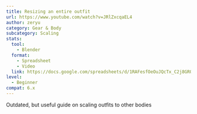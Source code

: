 ```yaml
---
title: Resizing an entire outfit
url: https://www.youtube.com/watch?v=JRlZxcqaEL4
author: zeryu
category: Gear & Body
subcategory: Scaling
stats:
  tool:
    - Blender
  format:
    - Spreadsheet
    - Video
  link: https://docs.google.com/spreadsheets/d/1RAFesfOeOuJQcTx_C2j8GRQJMSuWWBeknzbgYdTTzFw/edit?usp=drive_link
level:
  - Beginner
compat: 6.x
---
```

Outdated, but useful guide on scaling outfits to other bodies